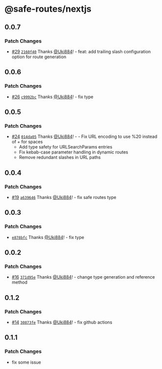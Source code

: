 # @safe-routes/nextjs

## 0.0.7

### Patch Changes

- [#29](https://github.com/Uki884/safe-routes/pull/29) [`2160f40`](https://github.com/Uki884/safe-routes/commit/2160f404f7ab8679ca7979f6720001e694922c36) Thanks [@Uki884](https://github.com/Uki884)! - feat: add trailing slash configuration option for route generation

## 0.0.6

### Patch Changes

- [#26](https://github.com/Uki884/safe-routes/pull/26) [`c9992bc`](https://github.com/Uki884/safe-routes/commit/c9992bc5968b649630decb2aa395fc7f8922be62) Thanks [@Uki884](https://github.com/Uki884)! - fix type

## 0.0.5

### Patch Changes

- [#24](https://github.com/Uki884/safe-routes/pull/24) [`014da05`](https://github.com/Uki884/safe-routes/commit/014da054e6c989df391b3a7da5f6cdfbe968894c) Thanks [@Uki884](https://github.com/Uki884)! - - Fix URL encoding to use %20 instead of + for spaces
  - Add type safety for URLSearchParams entries
  - Fix kebab-case parameter handling in dynamic routes
  - Remove redundant slashes in URL paths

## 0.0.4

### Patch Changes

- [#19](https://github.com/Uki884/safe-routes/pull/19) [`a639646`](https://github.com/Uki884/safe-routes/commit/a639646173172ad7823bfda0b7f977269250352d) Thanks [@Uki884](https://github.com/Uki884)! - fix safe routes type

## 0.0.3

### Patch Changes

- [`e878bfc`](https://github.com/Uki884/safe-routes/commit/e878bfc7601e40aa12eca896f7d3b6f2b3387f9e) Thanks [@Uki884](https://github.com/Uki884)! - fix type

## 0.0.2

### Patch Changes

- [#16](https://github.com/Uki884/safe-routes/pull/16) [`371d95e`](https://github.com/Uki884/safe-routes/commit/371d95ea08899561c18b925443065b8d2421ce1f) Thanks [@Uki884](https://github.com/Uki884)! - change type generation and reference method

## 0.1.2

### Patch Changes

- [#14](https://github.com/Uki884/safe-routes/pull/14) [`30873fe`](https://github.com/Uki884/safe-routes/commit/30873feeb8123b3ecd2606529bc5c17b5d6a8774) Thanks [@Uki884](https://github.com/Uki884)! - fix github actions

## 0.1.1

### Patch Changes

- fix some issue
